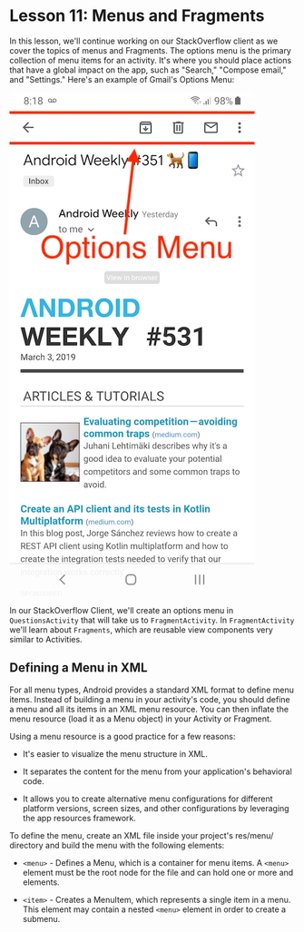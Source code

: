 # Lesson 11: Menus and Fragments

In this lesson, we'll continue working on our StackOverflow client as we cover the topics of menus 
and Fragments. The options menu is the primary collection of menu items for an activity. It's where 
you should place actions that have a global impact on the app, such as "Search," "Compose email," 
and "Settings." Here's an example of Gmail's Options Menu:

![Options Menu][options_menu]

In our StackOverflow Client, we'll create an options menu in `QuestionsActivity` that will take us 
to `FragmentActivity`. In `FragmentActivity` we'll learn about `Fragments`, which are reusable view 
components very similar to Activities.

## Defining a Menu in XML

For all menu types, Android provides a standard XML format to define menu items. Instead of building
a menu in your activity's code, you should define a menu and all its items in an XML menu resource. 
You can then inflate the menu resource (load it as a Menu object) in your Activity or Fragment.

Using a menu resource is a good practice for a few reasons:

 * It's easier to visualize the menu structure in XML.
 
 * It separates the content for the menu from your application's behavioral code.

 * It allows you to create alternative menu configurations for different platform versions, screen 
   sizes, and other configurations by leveraging the app resources framework.

To define the menu, create an XML file inside your project's res/menu/ directory and build the menu 
with the following elements:

 * `<menu>` - Defines a Menu, which is a container for menu items. A `<menu>` element must be the 
   root node for the file and can hold one or more <item> and <group> elements.
   
 * `<item>` - Creates a MenuItem, which represents a single item in a menu. This element may contain
   a nested `<menu>` element in order to create a submenu.

[options_menu]: options_menu.jpg "Options Menu"